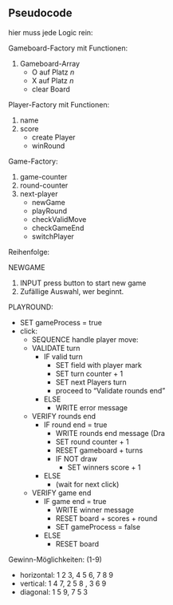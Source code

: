 ## Pseudocode

hier muss jede Logic rein:

Gameboard-Factory mit Functionen:

1.  Gameboard-Array
    *   O auf Platz _n_
    *   X auf Platz _n_
    *   clear Board

Player-Factory mit Functionen:

1.  name
2.  score
    *   create Player
    *   winRound

Game-Factory:

1.  game-counter
2.  round-counter
3.  next-player
    *   newGame
    *   playRound
    *   checkValidMove
    *   checkGameEnd
    *   switchPlayer

Reihenfolge:

NEWGAME

1.  INPUT press button to start new game
2.  Zufällige Auswahl, wer beginnt.

PLAYROUND:

*   SET gameProcess = true
*   click:
    *   SEQUENCE handle player move:
    *   VALIDATE turn
        *   IF valid turn
            *   SET field with player mark
            *   SET turn counter + 1
            *   SET next Players turn
            *   proceed to “Validate rounds end”
        *   ELSE
            *   WRITE error message
    *   VERIFY rounds end
        *   IF round end = true
            *   WRITE rounds end message (Dra
            *   SET round counter + 1
            *   RESET gameboard + turns
            *   IF NOT draw 
                *   SET winners score + 1
        *   ELSE
            *   (wait for next click)
    *   VERIFY game end
        *   IF game end = true
            *   WRITE winner message
            *   RESET board + scores + round
            *   SET gameProcess = false
        *   ELSE
            *   RESET board

Gewinn-Möglichkeiten: (1-9)

*   horizontal: 1 2 3, 4 5 6, 7 8 9
*   vertical: 1 4 7, 2 5 8 , 3 6 9
*   diagonal: 1 5 9, 7 5 3